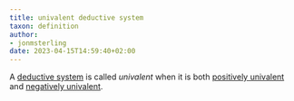 ```yaml
---
title: univalent deductive system
taxon: definition
author:
- jonmsterling
date: 2023-04-15T14:59:40+02:00
---
```


A [deductive system](jms-0048) is called *univalent* when it is both [positively univalent](jms-004Q) and [negatively univalent](jms-004S).
